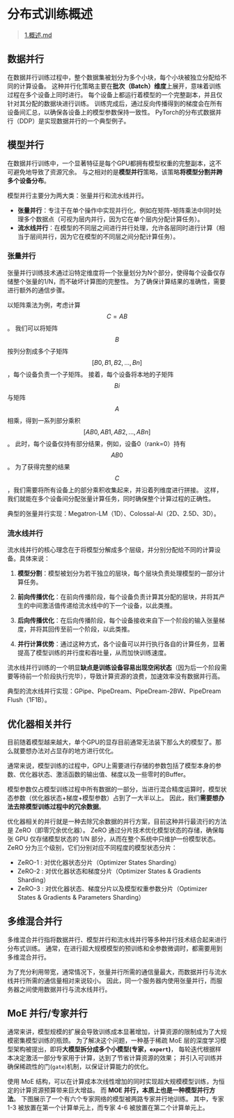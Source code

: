 # 分布式训练概述

> [1.概述.md](https://github.com/wdndev/llm_interview_note/blob/main/04.%E5%88%86%E5%B8%83%E5%BC%8F%E8%AE%AD%E7%BB%83/1.%E6%A6%82%E8%BF%B0/1.%E6%A6%82%E8%BF%B0.md)
 
## 数据并行

在数据并行训练过程中，整个数据集被划分为多个小块，每个小块被独立分配给不同的计算设备。
这种并行化策略主要在**批次（Batch）维度**上展开，意味着训练过程在多个设备上同时进行。
每个设备上都运行着模型的一个完整副本，并且仅针对其分配的数据块进行训练。
训练完成后，通过反向传播得到的梯度会在所有设备间汇总，以确保各设备上的模型参数保持一致性。
PyTorch的分布式数据并行（DDP）是实现数据并行的一个典型例子。


## 模型并行

在数据并行训练中，一个显著特征是每个GPU都拥有模型权重的完整副本，这不可避免地导致了资源冗余。
与之相对的是**模型并行**策略，该策略**将模型分割并跨多个设备分布**。

模型并行主要分为两大类：张量并行和流水线并行。
- **张量并行**：专注于在单个操作中实现并行化，例如在矩阵-矩阵乘法中同时处理多个数据点（可视为层内并行，因为它在单个层内分配计算任务）。
- **流水线并行**：在模型的不同层之间进行并行处理，允许各层同时进行计算（相当于层间并行，因为它在模型的不同层之间分配计算任务）。

### 张量并行

张量并行训练技术通过沿特定维度将一个张量划分为N个部分，使得每个设备仅存储整个张量的1/N，而不破坏计算图的完整性。
为了确保计算结果的准确性，需要进行额外的通信步骤。

以矩阵乘法为例，考虑计算$$C = AB$$。
我们可以将矩阵 $$B$$ 按列分割成多个子矩阵 $$[B0, B1, B2, ..., Bn]$$，每个设备负责一个子矩阵。
接着，每个设备将本地的子矩阵 $$Bi$$ 与矩阵 $$A$$ 相乘，得到一系列部分乘积 $$[AB0, AB1, AB2, ..., ABn]$$。
此时，每个设备仅持有部分结果，例如，设备0（rank=0）持有 $$AB0$$。
为了获得完整的结果 $$C$$，我们需要将所有设备上的部分乘积收集起来，并沿着列维度进行拼接。
这样，我们就能在多个设备间分配张量计算任务，同时确保整个计算过程的正确性。

典型的张量并行实现：Megatron-LM（1D）、Colossal-AI（2D、2.5D、3D）。

### 流水线并行

流水线并行的核心理念在于将模型分解成多个层级，并分别分配给不同的计算设备。具体来说：

1. **模型分割**：模型被划分为若干独立的层块，每个层块负责处理模型的一部分计算任务。

2. **前向传播优化**：在前向传播阶段，每个设备负责计算其分配的层块，并将其产生的中间激活值传递给流水线中的下一个设备，以此类推。

3. **后向传播优化**：在后向传播阶段，每个设备接收来自下一个阶段的输入张量梯度，并将其回传至前一个阶段，以此类推。
   
4. **并行计算优势**：通过这种方式，各个设备可以并行执行各自的计算任务，显著提高了模型训练的并行度和吞吐量，从而加快训练速度。

流水线并行训练的一个明显**缺点是训练设备容易出现空闲状态**（因为后一个阶段需要等待前一个阶段执行完毕），导致计算资源的浪费，加速效率没有数据并行高。

典型的流水线并行实现：GPipe、PipeDream、PipeDream-2BW、PipeDream Flush（1F1B）。


## 优化器相关并行
目前随着模型越来越大，单个GPU的显存目前通常无法装下那么大的模型了。那么就要想办法对占显存的地方进行优化。

通常来说，模型训练的过程中，GPU上需要进行存储的参数包括了模型本身的参数、优化器状态、激活函数的输出值、梯度以及一些零时的Buffer。

模型参数仅占模型训练过程中所有数据的一部分，当进行混合精度运算时，模型状态参数（优化器状态+梯度+模型参数）占到了一大半以上。
因此，我们**需要想办法去除模型训练过程中的冗余数据**。

优化器相关的并行就是一种去除冗余数据的并行方案，目前这种并行最流行的方法是 ZeRO（即零冗余优化器）。
ZeRO 通过分片技术优化模型状态的存储，确保每张 GPU 仅存储模型状态的 1/N 部分，从而在整个系统中只维护一份模型状态。
ZeRO 分为三个级别，它们分别对应不同程度的模型状态分片：
- ZeRO-1 : 对优化器状态分片（Optimizer States Sharding）
- ZeRO-2 : 对优化器状态和梯度分片（Optimizer States & Gradients Sharding）
- ZeRO-3 : 对优化器状态、梯度分片以及模型权重参数分片（Optimizer States & Gradients & Parameters Sharding）


## 多维混合并行
多维混合并行指将数据并行、模型并行和流水线并行等多种并行技术结合起来进行分布式训练。
通常，在进行超大规模模型的预训练和全参数微调时，都需要用到多维混合并行。

为了充分利用带宽，通常情况下，张量并行所需的通信量最大，而数据并行与流水线并行所需的通信量相对来说较小。
因此，同一个服务器内使用张量并行，而服务器之间使用数据并行与流水线并行。


## MoE 并行/专家并行
通常来讲，模型规模的扩展会导致训练成本显著增加，计算资源的限制成为了大规模密集模型训练的瓶颈。
为了解决这个问题，一种基于稀疏 MoE 层的深度学习模型架构被提出，即将**大模型拆分成多个小模型(专家，`expert`)**， 每轮迭代根据样本决定激活一部分专家用于计算，达到了节省计算资源的效果； 
并引入可训练并确保稀疏性的门(`gate`)机制，以保证计算能力的优化。

使用 MoE 结构，可以在计算成本次线性增加的同时实现超大规模模型训练，为恒定的计算资源预算带来巨大增益。
而 **MOE 并行，本质上也是一种模型并行方法**。
下图展示了一个有六个专家网络的模型被两路专家并行地训练。
其中，专家 1-3 被放置在第一个计算单元上，而专家 4-6 被放置在第二个计算单元上。
